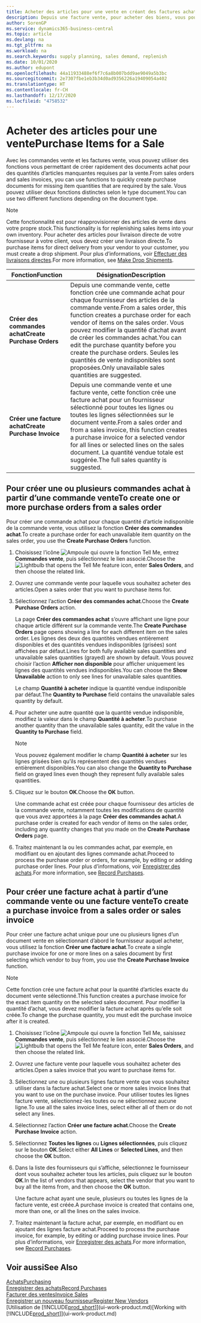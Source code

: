 ```yaml
---
title: Acheter des articles pour une vente en créant des factures achat | Microsoft Docs
description: Depuis une facture vente, pour acheter des biens, vous pouvez créer une facture achat pour un fournisseur.
author: SorenGP
ms.service: dynamics365-business-central
ms.topic: article
ms.devlang: na
ms.tgt_pltfrm: na
ms.workload: na
ms.search.keywords: supply planning, sales demand, replenish
ms.date: 10/01/2020
ms.author: edupont
ms.openlocfilehash: 44a11933488ef6f7c6a8b007bdd9ae9049a5b3bc
ms.sourcegitcommit: 2e7307fbe1eb3b34d0ad9356226a19409054a402
ms.translationtype: HT
ms.contentlocale: fr-CH
ms.lasthandoff: 12/17/2020
ms.locfileid: "4758532"
---
```

# <a name="purchase-items-for-a-sale"></a><span data-ttu-id="beff7-103">Acheter des articles pour une vente</span><span class="sxs-lookup"><span data-stu-id="beff7-103">Purchase Items for a Sale</span></span>
<span data-ttu-id="beff7-104">Avec les commandes vente et les factures vente, vous pouvez utiliser des fonctions vous permettant de créer rapidement des documents achat pour des quantités d’articles manquantes requises par la vente.</span><span class="sxs-lookup"><span data-stu-id="beff7-104">From sales orders and sales invoices, you can use functions to quickly create purchase documents for missing item quantities that are required by the sale.</span></span> <span data-ttu-id="beff7-105">Vous pouvez utiliser deux fonctions distinctes selon le type document.</span><span class="sxs-lookup"><span data-stu-id="beff7-105">You can use two different functions depending on the document type.</span></span>

> [!Note]
> <span data-ttu-id="beff7-106">Cette fonctionnalité est pour réapprovisionner des articles de vente dans votre propre stock.</span><span class="sxs-lookup"><span data-stu-id="beff7-106">This functionality is for replenishing sales items into your own inventory.</span></span> <span data-ttu-id="beff7-107">Pour acheter des articles pour livraison directe de votre fournisseur à votre client, vous devez créer une livraison directe.</span><span class="sxs-lookup"><span data-stu-id="beff7-107">To purchase items for direct delivery from your vendor to your customer, you must create a drop shipment.</span></span> <span data-ttu-id="beff7-108">Pour plus d’informations, voir [Effectuer des livraisons directes](sales-how-drop-shipment.md).</span><span class="sxs-lookup"><span data-stu-id="beff7-108">For more information, see [Make Drop Shipments](sales-how-drop-shipment.md).</span></span>   

|<span data-ttu-id="beff7-109">Fonction</span><span class="sxs-lookup"><span data-stu-id="beff7-109">Function</span></span>|<span data-ttu-id="beff7-110">Désignation</span><span class="sxs-lookup"><span data-stu-id="beff7-110">Description</span></span>|
|--------|-----------|
|<span data-ttu-id="beff7-111">**Créer des commandes achat**</span><span class="sxs-lookup"><span data-stu-id="beff7-111">**Create Purchase Orders**</span></span>|<span data-ttu-id="beff7-112">Depuis une commande vente, cette fonction crée une commande achat pour chaque fournisseur des articles de la commande vente.</span><span class="sxs-lookup"><span data-stu-id="beff7-112">From a sales order, this function creates a purchase order for each vendor of items on the sales order.</span></span> <span data-ttu-id="beff7-113">Vous pouvez modifier la quantité d’achat avant de créer les commandes achat.</span><span class="sxs-lookup"><span data-stu-id="beff7-113">You can edit the purchase quantity before you create the purchase orders.</span></span> <span data-ttu-id="beff7-114">Seules les quantités de vente indisponibles sont proposées.</span><span class="sxs-lookup"><span data-stu-id="beff7-114">Only unavailable sales quantities are suggested.</span></span>
|<span data-ttu-id="beff7-115">**Créer une facture achat**</span><span class="sxs-lookup"><span data-stu-id="beff7-115">**Create Purchase Invoice**</span></span>|<span data-ttu-id="beff7-116">Depuis une commande vente et une facture vente, cette fonction crée une facture achat pour un fournisseur sélectionné pour toutes les lignes ou toutes les lignes sélectionnées sur le document vente.</span><span class="sxs-lookup"><span data-stu-id="beff7-116">From a sales order and from a sales invoice, this function creates a purchase invoice for a selected vendor for all lines or selected lines on the sales document.</span></span> <span data-ttu-id="beff7-117">La quantité vendue totale est suggérée.</span><span class="sxs-lookup"><span data-stu-id="beff7-117">The full sales quantity is suggested.</span></span>|

## <a name="to-create-one-or-more-purchase-orders-from-a-sales-order"></a><span data-ttu-id="beff7-118">Pour créer une ou plusieurs commandes achat à partir d’une commande vente</span><span class="sxs-lookup"><span data-stu-id="beff7-118">To create one or more purchase orders from a sales order</span></span>
<span data-ttu-id="beff7-119">Pour créer une commande achat pour chaque quantité d’article indisponible de la commande vente, vous utilisez la fonction **Créer des commandes achat**.</span><span class="sxs-lookup"><span data-stu-id="beff7-119">To create a purchase order for each unavailable item quantity on the sales order, you use the **Create Purchase Orders** function.</span></span>

1. <span data-ttu-id="beff7-120">Choisissez l’icône ![Ampoule qui ouvre la fonction Tell Me](media/ui-search/search_small.png "Dites-moi ce que vous voulez faire"), entrez **Commandes vente**, puis sélectionnez le lien associé.</span><span class="sxs-lookup"><span data-stu-id="beff7-120">Choose the ![Lightbulb that opens the Tell Me feature](media/ui-search/search_small.png "Tell me what you want to do") icon, enter **Sales Orders**, and then choose the related link.</span></span>
2. <span data-ttu-id="beff7-121">Ouvrez une commande vente pour laquelle vous souhaitez acheter des articles.</span><span class="sxs-lookup"><span data-stu-id="beff7-121">Open a sales order that you want to purchase items for.</span></span>
3. <span data-ttu-id="beff7-122">Sélectionnez l’action **Créer des commandes achat**.</span><span class="sxs-lookup"><span data-stu-id="beff7-122">Choose the **Create Purchase Orders** action.</span></span>

    <span data-ttu-id="beff7-123">La page **Créer des commandes achat** s’ouvre affichant une ligne pour chaque article différent sur la commande vente.</span><span class="sxs-lookup"><span data-stu-id="beff7-123">The **Create Purchase Orders** page opens showing a line for each different item on the sales order.</span></span> <span data-ttu-id="beff7-124">Les lignes des deux des quantités vendues entièrement disponibles et des quantités vendues indisponibles (grisées) sont affichées par défaut.</span><span class="sxs-lookup"><span data-stu-id="beff7-124">Lines for both fully available sales quantities and unavailable sales quantities (grayed) are shown by default.</span></span> <span data-ttu-id="beff7-125">Vous pouvez choisir l’action **Afficher non disponible** pour afficher uniquement les lignes des quantités vendues indisponibles.</span><span class="sxs-lookup"><span data-stu-id="beff7-125">You can choose the **Show Unavailable** action to only see lines for unavailable sales quantities.</span></span>

    <span data-ttu-id="beff7-126">Le champ **Quantité à acheter** indique la quantité vendue indisponible par défaut.</span><span class="sxs-lookup"><span data-stu-id="beff7-126">The **Quantity to Purchase** field contains the unavailable sales quantity by default.</span></span>
4. <span data-ttu-id="beff7-127">Pour acheter une autre quantité que la quantité vendue indisponible, modifiez la valeur dans le champ **Quantité à acheter**.</span><span class="sxs-lookup"><span data-stu-id="beff7-127">To purchase another quantity than the unavailable sales quantity, edit the value in the **Quantity to Purchase** field.</span></span>

    > [!NOTE]  
    >   <span data-ttu-id="beff7-128">Vous pouvez également modifier le champ **Quantité à acheter** sur les lignes grisées bien qu’ils représentent des quantités vendues entièrement disponibles.</span><span class="sxs-lookup"><span data-stu-id="beff7-128">You can also change the **Quantity to Purchase** field on grayed lines even though they represent fully available sales quantities.</span></span>
5. <span data-ttu-id="beff7-129">Cliquez sur le bouton **OK**.</span><span class="sxs-lookup"><span data-stu-id="beff7-129">Choose the **OK** button.</span></span>

    <span data-ttu-id="beff7-130">Une commande achat est créée pour chaque fournisseur des articles de la commande vente, notamment toutes les modifications de quantité que vous avez apportées à la page **Créer des commandes achat**.</span><span class="sxs-lookup"><span data-stu-id="beff7-130">A purchase order is created for each vendor of items on the sales order, including any quantity changes that you made on the **Create Purchase Orders** page.</span></span>
7. <span data-ttu-id="beff7-131">Traitez maintenant la ou les commandes achat, par exemple, en modifiant ou en ajoutant des lignes commande achat.</span><span class="sxs-lookup"><span data-stu-id="beff7-131">Proceed to process the purchase order or orders, for example, by editing or adding purchase order lines.</span></span> <span data-ttu-id="beff7-132">Pour plus d’informations, voir [Enregistrer des achats](purchasing-how-record-purchases.md).</span><span class="sxs-lookup"><span data-stu-id="beff7-132">For more information, see [Record Purchases](purchasing-how-record-purchases.md).</span></span>


## <a name="to-create-a-purchase-invoice-from-a-sales-order-or-sales-invoice"></a><span data-ttu-id="beff7-133">Pour créer une facture achat à partir d’une commande vente ou une facture vente</span><span class="sxs-lookup"><span data-stu-id="beff7-133">To create a purchase invoice from a sales order or sales invoice</span></span>
<span data-ttu-id="beff7-134">Pour créer une facture achat unique pour une ou plusieurs lignes d’un document vente en sélectionnant d’abord le fournisseur auquel acheter, vous utilisez la fonction **Créer une facture achat**.</span><span class="sxs-lookup"><span data-stu-id="beff7-134">To create a single purchase invoice for one or more lines on a sales document by first selecting which vendor to buy from, you use the **Create Purchase Invoice** function.</span></span>

> [!NOTE]  
>   <span data-ttu-id="beff7-135">Cette fonction crée une facture achat pour la quantité d’articles exacte du document vente sélectionné.</span><span class="sxs-lookup"><span data-stu-id="beff7-135">This function creates a purchase invoice for the exact item quantity on the selected sales document.</span></span> <span data-ttu-id="beff7-136">Pour modifier la quantité d’achat, vous devez modifier la facture achat après qu’elle soit créée.</span><span class="sxs-lookup"><span data-stu-id="beff7-136">To change the purchase quantity, you must edit the purchase invoice after it is created.</span></span>  

1. <span data-ttu-id="beff7-137">Choisissez l’icône ![Ampoule qui ouvre la fonction Tell Me](media/ui-search/search_small.png "Dites-moi ce que vous voulez faire"), saisissez **Commandes vente**, puis sélectionnez le lien associé.</span><span class="sxs-lookup"><span data-stu-id="beff7-137">Choose the ![Lightbulb that opens the Tell Me feature](media/ui-search/search_small.png "Tell me what you want to do") icon, enter **Sales Orders**, and then choose the related link.</span></span>
2. <span data-ttu-id="beff7-138">Ouvrez une facture vente pour laquelle vous souhaitez acheter des articles.</span><span class="sxs-lookup"><span data-stu-id="beff7-138">Open a sales invoice that you want to purchase items for.</span></span>
3. <span data-ttu-id="beff7-139">Sélectionnez une ou plusieurs lignes facture vente que vous souhaitez utiliser dans la facture achat.</span><span class="sxs-lookup"><span data-stu-id="beff7-139">Select one or more sales invoice lines that you want to use on the purchase invoice.</span></span> <span data-ttu-id="beff7-140">Pour utiliser toutes les lignes facture vente, sélectionnez-les toutes ou ne sélectionnez aucune ligne.</span><span class="sxs-lookup"><span data-stu-id="beff7-140">To use all the sales invoice lines, select either all of them or do not select any lines.</span></span>
4. <span data-ttu-id="beff7-141">Sélectionnez l’action **Créer une facture achat**.</span><span class="sxs-lookup"><span data-stu-id="beff7-141">Choose the **Create Purchase Invoice** action.</span></span>
5. <span data-ttu-id="beff7-142">Sélectionnez **Toutes les lignes** ou **Lignes sélectionnées**, puis cliquez sur le bouton **OK**.</span><span class="sxs-lookup"><span data-stu-id="beff7-142">Select either **All Lines** or **Selected Lines**, and then choose the **OK** button.</span></span>  
6. <span data-ttu-id="beff7-143">Dans la liste des fournisseurs qui s’affiche, sélectionnez le fournisseur dont vous souhaitez acheter tous les articles, puis cliquez sur le bouton **OK**.</span><span class="sxs-lookup"><span data-stu-id="beff7-143">In the list of vendors that appears, select the vendor that you want to buy all the items from, and then choose the **OK** button.</span></span>

    <span data-ttu-id="beff7-144">Une facture achat ayant une seule, plusieurs ou toutes les lignes de la facture vente, est créée.</span><span class="sxs-lookup"><span data-stu-id="beff7-144">A purchase invoice is created that contains one, more than one, or all the lines on the sales invoice.</span></span>
7. <span data-ttu-id="beff7-145">Traitez maintenant la facture achat, par exemple, en modifiant ou en ajoutant des lignes facture achat.</span><span class="sxs-lookup"><span data-stu-id="beff7-145">Proceed to process the purchase invoice, for example, by editing or adding purchase invoice lines.</span></span> <span data-ttu-id="beff7-146">Pour plus d’informations, voir [Enregistrer des achats](purchasing-how-record-purchases.md).</span><span class="sxs-lookup"><span data-stu-id="beff7-146">For more information, see [Record Purchases](purchasing-how-record-purchases.md).</span></span>

## <a name="see-also"></a><span data-ttu-id="beff7-147">Voir aussi</span><span class="sxs-lookup"><span data-stu-id="beff7-147">See Also</span></span>
[<span data-ttu-id="beff7-148">Achats</span><span class="sxs-lookup"><span data-stu-id="beff7-148">Purchasing</span></span>](purchasing-manage-purchasing.md)  
[<span data-ttu-id="beff7-149">Enregistrer des achats</span><span class="sxs-lookup"><span data-stu-id="beff7-149">Record Purchases</span></span>](purchasing-how-record-purchases.md)  
[<span data-ttu-id="beff7-150">Facturer des ventes</span><span class="sxs-lookup"><span data-stu-id="beff7-150">Invoice Sales</span></span>](sales-how-invoice-sales.md)  
[<span data-ttu-id="beff7-151">Enregistrer un nouveau fournisseur</span><span class="sxs-lookup"><span data-stu-id="beff7-151">Register New Vendors</span></span>](purchasing-how-register-new-vendors.md)  
<span data-ttu-id="beff7-152">[Utilisation de [!INCLUDE[prod_short](includes/prod_short.md)]](ui-work-product.md)</span><span class="sxs-lookup"><span data-stu-id="beff7-152">[Working with [!INCLUDE[prod_short](includes/prod_short.md)]](ui-work-product.md)</span></span>
